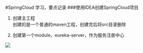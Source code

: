 #SpringCloud 学习，要点记录
###使用IDEA创建SpringCloud项目
1. 创建主工程  
创建的是一个普通的maven工程，创建完后将src目录删除

2. 创建第一个module，eureka-server，作为服务注册中心  
<img src="./eureka-client/src/main/resources/img/readme/ps.png" />





